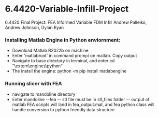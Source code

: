 # 6.4420-Variable-Infill-Project
6.4420 Final Project: FEA Informed Variable FDM Infill
Andrew Palleiko, Andrew Johnson, Dylan Ryan

### Installing Matlab Engine in Python enviornment:
- Download Matlab R2022b on machine
- Enter 'matlabroot' in command prompt on matlab. Copy output
- Navigate to base directory in terminal, and enter cd "<matlabroot>\extern\engines\python"
- The install the engine: python -m pip install matlabengine

### Running slicer with FEA
- navigate to mandoline directory
- Enter mandoline <stl path> --fea
-- stl file must be in stl_files folder
-- output of matlab FEA scripts will land in fea_output.mat, and fea python class will handle conversion to python friendly data structure
